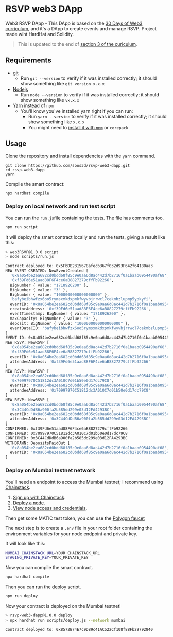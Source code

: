 # RSVP web3 DApp

Web3 RSVP DApp - This DApp is based on the [30 Days of Web3 curriculum](https://www.30daysofweb3.xyz/curriculum/1-getting-started/0-overview), and it's a DApp to create events and manage RSVP. Project made wiht HardHat and Solidity.

> This is updated to the end of [section 3 of the curiculum](https://www.30daysofweb3.xyz/en/curriculum/3-writing-your-smart-contract/5-writing-a-test-script).

## Requirements

- [git](https://git-scm.com/book/en/v2/Getting-Started-Installing-Git)
  - Run `git --version` to verify if it was installed correctly; it should show something like `git version x.x.x`
- [Nodejs](https://nodejs.org/en/)
  - Run `node --version` to verify if it was installed correctly; it should show something like `vx.x.x`
- [Yarn](https://yarnpkg.com/getting-started/install) instead of `npm`
  - You'll know you've installed yarn right if you can run:
    - Run `yarn --version` to verify if it was installed correctly; it should show something like `x.x.x`
    - You might need to [install it with `npm`](https://classic.yarnpkg.com/lang/en/docs/install/) or `corepack`

## Usage

Clone the repository and install dependencies with the `yarn` command.

```
git clone https://github.com/soos3d/rsvp-web3-dapp.git
cd rsvp-web3-dapp
yarn
```

Compile the smart contract:

```bash
npx hardhat compile
```

### Deploy on local network and run test script 

You can run the `run.js`file containing the tests. The file has comments too.

```bash
npm run script
```

It will deploy the smart contract locally and run the tests, giving a result like this:

```bash
> web3RSVP@1.0.0 script
> node scripts/run.js

Contract deployed to: 0x5FbDB2315678afecb367f032d93F642f64180aa3
NEW EVENT CREATED: NewEventCreated [
  '0x8a054be2ea682cd0bdd68f85c9e0aa6d8ac442d7b2716f0a1baab0954490af68',
  '0xf39Fd6e51aad88F6F4ce6aB8827279cffFb92266',
  BigNumber { value: "1718926200" },
  BigNumber { value: "3" },
  BigNumber { value: "1000000000000000000" },
  'bafybeibhwfzx6oo5rymsxmkdxpmkfwyvbjrrwcl7cekmbzlupmp5ypkyfi',
  eventID: '0x8a054be2ea682cd0bdd68f85c9e0aa6d8ac442d7b2716f0a1baab0954490af68',
  creatorAddress: '0xf39Fd6e51aad88F6F4ce6aB8827279cffFb92266',
  eventTimestamp: BigNumber { value: "1718926200" },
  maxCapacity: BigNumber { value: "3" },
  deposit: BigNumber { value: "1000000000000000000" },
  eventDataCID: 'bafybeibhwfzx6oo5rymsxmkdxpmkfwyvbjrrwcl7cekmbzlupmp5ypkyfi'
]
EVENT ID: 0x8a054be2ea682cd0bdd68f85c9e0aa6d8ac442d7b2716f0a1baab0954490af68
NEW RSVP: NewRSVP [
  '0x8a054be2ea682cd0bdd68f85c9e0aa6d8ac442d7b2716f0a1baab0954490af68',
  '0xf39Fd6e51aad88F6F4ce6aB8827279cffFb92266',
  eventID: '0x8a054be2ea682cd0bdd68f85c9e0aa6d8ac442d7b2716f0a1baab0954490af68',
  attendeeAddress: '0xf39Fd6e51aad88F6F4ce6aB8827279cffFb92266'
]
NEW RSVP: NewRSVP [
  '0x8a054be2ea682cd0bdd68f85c9e0aa6d8ac442d7b2716f0a1baab0954490af68',
  '0x70997970C51812dc3A010C7d01b50e0d17dc79C8',
  eventID: '0x8a054be2ea682cd0bdd68f85c9e0aa6d8ac442d7b2716f0a1baab0954490af68',
  attendeeAddress: '0x70997970C51812dc3A010C7d01b50e0d17dc79C8'
]
NEW RSVP: NewRSVP [
  '0x8a054be2ea682cd0bdd68f85c9e0aa6d8ac442d7b2716f0a1baab0954490af68',
  '0x3C44CdDdB6a900fa2b585dd299e03d12FA4293BC',
  eventID: '0x8a054be2ea682cd0bdd68f85c9e0aa6d8ac442d7b2716f0a1baab0954490af68',
  attendeeAddress: '0x3C44CdDdB6a900fa2b585dd299e03d12FA4293BC'
]
CONFIRMED: 0xf39Fd6e51aad88F6F4ce6aB8827279cffFb92266
CONFIRMED: 0x70997970C51812dc3A010C7d01b50e0d17dc79C8
CONFIRMED: 0x3C44CdDdB6a900fa2b585dd299e03d12FA4293BC
WITHDRAWN: DepositsPaidOut [
  '0x8a054be2ea682cd0bdd68f85c9e0aa6d8ac442d7b2716f0a1baab0954490af68',
  eventID: '0x8a054be2ea682cd0bdd68f85c9e0aa6d8ac442d7b2716f0a1baab0954490af68'
]
```
### Deploy on Mumbai testnet network

You'll need an endpoint to access the Mumbai testnet; I recommend using [Chainstack](https://chainstack.com).

1. [Sign up with Chainstack](https://console.chainstack.com/user/account/create).  
1. [Deploy a node](https://docs.chainstack.com/platform/join-a-public-network).  
1. [View node access and credentials](https://docs.chainstack.com/platform/view-node-access-and-credentials). 

Then get some MATIC test token, you can use the [Polygon faucet](https://faucet.polygon.technology/)

The next step is to create a `.env` file in your root folder containing the environment variables for your node endpoint and private key.

It will look like this:

```bash
MUMBAI_CHAINSTACK_URL=YOUR_CHAINSTACK_URL
STAGING_PRIVATE_KEY=YOUR_PRIVATE_KEY
```

Now you can compile the smart contract. 

```bash
npx hardhat compile
```

Then you can run the deploy script.

```bash
npm run deploy
```

Now your contract is deployed on the Mumbai testnet!

```bash
> rsvp-web3-dapp@1.0.0 deploy
> npx hardhat run scripts/deploy.js --network mumbai

Contract deployed to: 0x8572B74E7c9D89c41AC522Cf108f88Fb29792840
